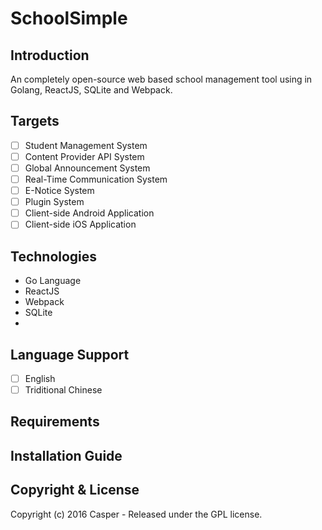 SchoolSimple
============

## Introduction
An completely open-source web based school management tool using in Golang, ReactJS, SQLite and Webpack.

## Targets
 * [ ] Student Management System
 * [ ] Content Provider API System
 * [ ] Global Announcement System
 * [ ] Real-Time Communication System
 * [ ] E-Notice System
 * [ ] Plugin System
 * [ ] Client-side Android Application
 * [ ] Client-side iOS Application

## Technologies
 * Go Language
 * ReactJS
 * Webpack
 * SQLite
 * 

## Language Support
 * [ ] English
 * [ ] Triditional Chinese

## Requirements

## Installation Guide

## Copyright & License
Copyright (c) 2016 Casper - Released under the GPL license.
